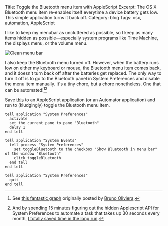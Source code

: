 Title: Toggle the Bluetooth menu item with AppleScript
Excerpt: The OS X Bluetooth menu item re-enables itself everytime a device battery gets low. This simple application turns it back off. 
Category: blog
Tags: osx, automation, AppleScript


I like to keep my menubar as uncluttered as possible, so I keep as many items hidden as possible—especially system programs like Time Machine, the displays menu, or the volume menu. 

![Clean menu bar](http://files.andrewheiss.com/images/toggle_bluetooth/menubar.png)

I also keep the Bluetooth menu turned off. However, when the battery runs low on either my keyboard or mouse, the Bluetooth menu item comes back, and it doesn't turn back off after the batteries get replaced. The only way to turn it off is to go to the Bluetooth panel in System Preferences and disable the menu item manually. It's a tiny chore, but a chore nonetheless. One that can be automated\![^fn1][^fn2]

Save [this](https://gist.github.com/andrewheiss/5667322) to an AppleScript application (or an Automator application) and run to (kludgingly) toggle the Bluetooth menu item.

```applescript
tell application "System Preferences"
  activate
  set the current pane to pane "Bluetooth"
  delay 1
end tell

tell application "System Events"
  tell process "System Preferences"
    set toggleBluetooth to the checkbox "Show Bluetooth in menu bar" of the window "Bluetooth"
    click toggleBluetooth
  end tell
end tell

tell application "System Preferences"
  quit
end tell
```


[^fn1]: See [this fantastic graph](http://files.andrewheiss.com/images/toggle_bluetooth/geeks-vs-nongeeks-repetitive-tasks.png) originally posted by [Bruno Oliviera](https://plus.google.com/+BrunoOliveira/posts/MGxauXypb1Y).

[^fn2]: And by spending 15 minutes figuring out the hidden Applescript API for System Preferences to automate a task that takes up 30 seconds every month, [I totally saved time in the long run](http://xkcd.com/1205/).



